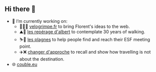 ## Hi there 👋

- 🔭 I’m currently working on:
  - 🚵‍♀️🧗 [velogrimpe.fr](https://velogrimpe.fr) to bring Florent's ideas to the web.
  - ⛰️🚶 [les repérage d'albert](https://les-reperages-d-albert.vercel.app) to contemplate 30 years of walking.
  - ⛷️🎿 [les plagnes](https://les-plagnes.vercel.app) to help people find and reach their ESF meeting point.
  - ✈️❌ [changer d'approche](https://couble.eu/site/treks) to recall and show how travelling is not about the destination.
- 🌐 [couble.eu](https://couble.eu)

<!--
**ycouble/ycouble** is a ✨ _special_ ✨ repository because its `README.md` (this file) appears on your GitHub profile.

Here are some ideas to get you started:

- 🔭 I’m currently working on ...
- 🌱 I’m currently learning ...
- 👯 I’m looking to collaborate on ...
- 🤔 I’m looking for help with ...
- 💬 Ask me about ...
- 📫 How to reach me: ...
- 😄 Pronouns: ...
- ⚡ Fun fact: ...
-->

